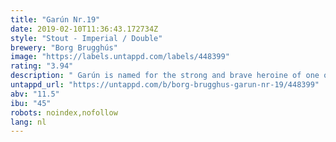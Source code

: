 ```yaml
---
title: "Garún Nr.19"
date: 2019-02-10T11:36:43.172734Z
style: "Stout - Imperial / Double"
brewery: "Borg Brugghús"
image: "https://labels.untappd.com/labels/448399"
rating: "3.94"
description: " Garún is named for the strong and brave heroine of one of Iceland’s most popular folktales  The deacon of Dark River.  A tale of ghosts, undying love, and life triumphing over death told against the backdrop of elements essential to Iceland’s character: ice, snow, and flooding waters whirling dark and mysterious. The same elements that inspire this rich, intense, bold and swirlingly varied Icelandic stout. Garún is a dark aura of intense richness and haunting aroma with notes of chocolate, licorice and coffee."
untappd_url: "https://untappd.com/b/borg-brugghus-garun-nr-19/448399"
abv: "11.5"
ibu: "45"
robots: noindex,nofollow
lang: nl
---
```

